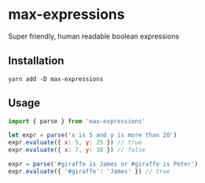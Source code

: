 # max-expressions

Super friendly, human readable boolean expressions

## Installation

```
yarn add -D max-expressions
```

## Usage

```JavaScript
import { parse } from 'max-expressions'

let expr = parse('x is 5 and y is more than 20')
expr.evaluate({ x: 5, y: 25 }) // true
expr.evaluate({ x: 7, y: 30 }) // false

expr = parse('#giraffe is James or #giraffe is Peter')
expr.evaluate({ '#giraffe': 'James' }) // true
```
